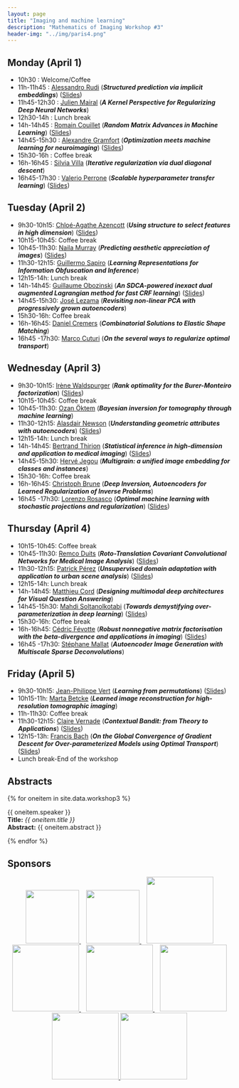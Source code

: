 ```yaml
---
layout: page
title: "Imaging and machine learning"
description: "Mathematics of Imaging Workshop #3"
header-img: "../img/paris4.png"
---
```



Monday (April 1)
-------------
- 10h30 : Welcome/Coffee
- 11h-11h45 : [Alessandro Rudi](https://www.di.ens.fr/~rudi/) (***Structured prediction via implicit embeddings***) ([Slides](slides/w3/Rudi.pdf))
- 11h45-12h30 : [Julien Mairal](https://lear.inrialpes.fr/people/mairal/) (***A Kernel Perspective for Regularizing Deep Neural Networks***)
- 12h30-14h : Lunch break
- 14h-14h45 : [Romain Couillet](http://romaincouillet.hebfree.org/) (***Random Matrix Advances in Machine Learning***) ([Slides](slides/w3/Couillet.pdf))
- 14h45-15h30 : [Alexandre Gramfort](http://alexandre.gramfort.net/) (***Optimization meets machine learning for neuroimaging***) ([Slides](slides/w3/Gramfort.pdf))
- 15h30-16h : Coffee break
- 16h-16h45 : [Silvia Villa](http://lcsl.mit.edu/data/silviavilla/Home.html) (***Iterative regularization via dual diagonal descent***)
- 16h45-17h30 : [Valerio Perrone](https://sites.google.com/view/valerioperrone/) (***Scalable hyperparameter transfer learning***) ([Slides](slides/w3/Perrone.pdf))

Tuesday (April 2)
-------------
- 9h30-10h15: [Chloé-Agathe Azencott](http://cazencott.info/) (***Using structure to select features in high dimension***) ([Slides](slides/w3/Azencott.pdf))
- 10h15-10h45: Coffee break
- 10h45-11h30: [Naila Murray](http://www.europe.naverlabs.com/NAVER-LABS-Europe/People/Naila-Murray) (***Predicting aesthetic appreciation of images***) ([Slides](slides/w3/Murray.pdf))
- 11h30-12h15: [Guillermo Sapiro](https://ece.duke.edu/faculty/guillermo-sapiro) (***Learning Representations for Information Obfuscation and Inference***)
- 12h15-14h: Lunch break
- 14h-14h45: [Guillaume Obozinski](http://imagine.enpc.fr/~obozinsg/) (***An SDCA-powered inexact dual augmented Lagrangian method for fast CRF learning***) ([Slides](slides/w3/Obozinski.pdf))
- 14h45-15h30: [José Lezama](https://iie.fing.edu.uy/~jlezama/) (***Revisiting non-linear PCA with progressively grown autoencoders***)
- 15h30-16h: Coffee break
- 16h-16h45: [Daniel Cremers](https://vision.in.tum.de/members/cremers) (***Combinatorial Solutions to Elastic Shape Matching***)
- 16h45 -17h30: [Marco Cuturi](http://marcocuturi.net/) (***On the several ways to regularize optimal transport***)

Wednesday (April 3)
-------------
- 9h30-10h15: [Irène Waldspurger](https://www.ceremade.dauphine.fr/~waldspurger/) (***Rank optimality for the Burer-Monteiro factorization***)  ([Slides](slides/w3/Walspuger.pdf))
- 10h15-10h45: Coffee break
- 10h45-11h30: [Ozan Öktem](https://www.kth.se/profile/ozan) (***Bayesian inversion for tomography through machine learning***)
- 11h30-12h15: [Alasdair Newson](https://sites.google.com/site/alasdairnewson/) (***Understanding geometric attributes with autoencoders***) ([Slides](slides/w3/Newson.pdf))
- 12h15-14h: Lunch break
- 14h-14h45: [Bertrand Thirion](https://team.inria.fr/parietal/team-members/bertrand-thirions-page/) (***Statistical inference in high-dimension and application to medical imaging***) ([Slides](slides/w3/Thirion.pdf))
- 14h45-15h30: [Hervé Jegou](http://people.rennes.inria.fr/Herve.Jegou/) (***Multigrain: a unified image embedding for classes and instances***)
- 15h30-16h: Coffee break
- 16h-16h45: [Christoph Brune](https://people.utwente.nl/c.brune) (***Deep Inversion, Autoencoders for Learned Regularization of Inverse Problems***)
- 16h45 -17h30: [Lorenzo Rosasco](http://web.mit.edu/lrosasco/www/) (***Optimal machine learning with stochastic projections and regularization***) ([Slides](slides/w3/Rosasco.pdf))

Thursday (April 4)
-------------
- 10h15-10h45: Coffee break
- 10h45-11h30: [Remco Duits](http://bmia.bmt.tue.nl/people/RDuits/) (***Roto-Translation Covariant Convolutional Networks for Medical Image Analysis***) ([Slides](slides/w3/Duits.pdf))
- 11h30-12h15: [Patrick Pérez](https://ptrckprz.github.io/) (***Unsupervised domain adaptation with application to urban scene analysis***) ([Slides](slides/w3/Perez.pdf))
- 12h15-14h: Lunch break
- 14h-14h45: [Matthieu Cord](http://webia.lip6.fr/~cord/) (***Designing multimodal deep architectures for Visual Question Answering***)
- 14h45-15h30: [Mahdi Soltanolkotabi](http://www-bcf.usc.edu/~soltanol/) (***Towards demystifying over-parameterization in deep learning***) ([Slides](slides/w3/Soltanolkotabi.pdf))
- 15h30-16h: Coffee break
- 16h-16h45: [Cédric Févotte](https://www.irit.fr/~Cedric.Fevotte/) (***Robust nonnegative matrix factorisation with the beta-divergence and applications in imaging***) ([Slides](slides/w3/Fevotte.pdf))
- 16h45 -17h30: [Stéphane Mallat](https://www.college-de-france.fr/site/stephane-mallat/index.htm) (***Autoencoder Image Generation with Multiscale Sparse Deconvolutions***)

Friday (April 5)
-------------
- 9h30-10h15: [Jean-Philippe Vert](http://members.cbio.mines-paristech.fr/~jvert/) (***Learning from permutations***) ([Slides](slides/w3/Vert.pdf))
- 10h15-11h: [Marta Betcke](https://www.sites.google.com/site/mbetcke/home) (***Learned image reconstruction for high-resolution tomographic imaging***)
- 11h-11h30: Coffee break
- 11h30-12h15: [Claire Vernade](https://www.cvernade.com/) (***Contextual Bandit: from Theory to Applications***) ([Slides](slides/w3/Vernade.pdf))
- 12h15-13h: [Francis Bach](https://www.di.ens.fr/~fbach/) (***On the Global Convergence of Gradient Descent for Over-parameterized Models using Optimal Transport***) ([Slides](slides/w3/Bach.pdf))
- Lunch break-End of the workshop



Abstracts
--------

{% for oneitem in site.data.workshop3 %}
<p>
  {{ oneitem.speaker }}<br/>
  <b>Title:</b> <i>{{ oneitem.title }}</i><br/>
  <b>Abstract:</b> {{ oneitem.abstract }}
</p>
{% endfor %}

Sponsors
-----

<p align="center">

<a href="http://www.ihp.fr">
<img width="120" src="../../img/logo-ihp.jpg"/>
</a>&nbsp;&nbsp;

<a href="http://www.cnrs.fr/">
<img width="120" src="../../img/logo-cnrs.png"/>
</a>&nbsp;&nbsp;

<a href="http://www.u-psud.fr/fr/index.html">
<img width="150" src="../../img/logo-paris-sud.png"/>
</a>

<br/>

<a href="https://www.sciencesmaths-paris.fr/">
<img width="150" src="../../img/logo-fsmp.png"/>
</a>&nbsp;&nbsp;

<a href="http://www.upmc.fr/">
<img width="150" src="../../img/logo-upmc.png"/>
</a>&nbsp;&nbsp;

<a href="https://www.cimpa.info/">
<img width="150" src="../../img/logo-cimpa.png"/>
</a>

<br/>

<a href="http://gdr-mia.math.cnrs.fr/">
<img width="150" src="../../img/logo-mia.png"/>
</a>

<a href="http://www.gpeyre.com/noria/">
<img width="150" src="../../img/logo-erc.jpg"/>
</a>


</p>
